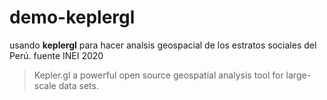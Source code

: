# demo-keplergl
usando **keplergl** para hacer analsis geospacial de los estratos sociales del Perú. fuente INEI 2020
>Kepler.gl
> a powerful open source geospatial analysis tool for large-scale data sets.
